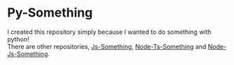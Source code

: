 # Py-Something
I created this repository simply because I wanted to do something with python!<br>
There are other repositories, [Js-Something](https://github.com/bella2391/Js-Something.git), [Node-Ts-Something](https://github.com/bella2391/Node-Ts-Something.git) and [Node-Js-Something](https://github.com/bella2391/Node-Js-Something.git).